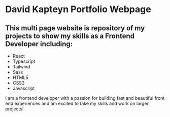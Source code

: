 # David Kapteyn Portfolio Webpage 

## This multi page website is repository of my projects to show my skills as a Frontend Developer including:

* React 
* Typescript 
* Tailwind 
* Sass 
* HTML5
* CSS3
* Javascript

I am a frontend developer with a passion for building fast and beautiful front end experiences and am excited to take my skills and work on larger projects!
